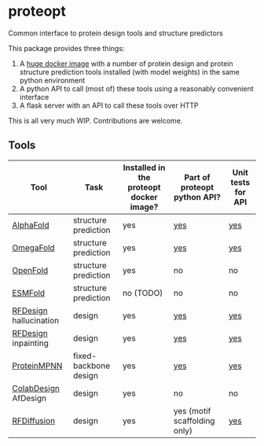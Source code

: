 # proteopt
Common interface to protein design tools and structure predictors

This package provides three things:
1. A [huge docker image](https://hub.docker.com/r/timodonnell/proteopt-complete)
with a number of protein design and protein structure prediction tools installed
(with model weights) in the same python environment
2. A python API to call (most of) these tools using a reasonably convenient interface
3. A flask server with an API to call these tools over HTTP 

This is all very much WIP. Contributions are welcome.

## Tools
| Tool                                                                 | Task                  | Installed in the proteopt docker image? | Part of proteopt python API?              | Unit tests for API                    |
|----------------------------------------------------------------------|-----------------------|-----------------------------------------|-------------------------------------------|---------------------------------------|
| [AlphaFold](https://github.com/deepmind/alphafold)                   | structure prediction  | yes                                     | [yes](proteopt/alphafold.py)              | [yes](test/test_alphafold.py)         |
| [OmegaFold](https://github.com/HeliXonProtein/OmegaFold)             | structure prediction  | yes                                     | [yes](proteopt/omegafold.py)              | [yes](test/test_omegafold.py)         |
| [OpenFold](https://github.com/aqlaboratory/openfold)                 | structure prediction  | yes                                     | no                                        | no                                    |
| [ESMFold](https://github.com/facebookresearch/esm)                   | structure prediction  | no (TODO)                               | no                                        | no                                    |
| [RFDesign](https://github.com/RosettaCommons/RFDesign) hallucination | design                | yes                                     | [yes](proteopt/rfdesign_hallucination.py) | [yes](test/test_hallucination.py)     |
| [RFDesign](https://github.com/RosettaCommons/RFDesign) inpainting    | design                | yes                                     | [yes](proteopt/rfdesign_inpainting.py)    | [yes](test/test_inpainting.py)        |
| [ProteinMPNN](https://github.com/dauparas/ProteinMPNN)               | fixed-backbone design | yes                                     | [yes](proteopt/proteinmpnn.py)            | [yes](test/test_proteinmpnn.py)       |
| [ColabDesign](https://github.com/sokrypton/ColabDesign) AfDesign     | design                | yes                                     | no                                        | no                                    |
| [RFDiffusion](https://github.com/RosettaCommons/RFDiffusion)         | design                | yes                                     | yes (motif scaffolding only)              | [yes](test/test_rfdiffusion_motif.py) |


